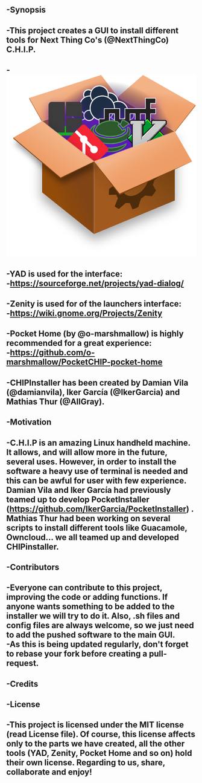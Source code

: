 -**Synopsis** 		
 -		
 -This project creates a GUI to install different tools for Next Thing Co's (@NextThingCo) C.H.I.P.		
 -		
 -![Image](https://github.com/AllGray/CHIPinstaller/blob/master/logo.png) 		
 -		
 -YAD is used for the interface:		
 -https://sourceforge.net/projects/yad-dialog/ 		
 -		
 -Zenity is used for of the launchers interface: 		
 -https://wiki.gnome.org/Projects/Zenity 		
 -		
 -Pocket Home (by @o-marshmallow) is highly recommended for a great experience: 		
 -https://github.com/o-marshmallow/PocketCHIP-pocket-home 		
 -		
 -CHIPInstaller has been created by Damian Vila (@damianvila), Iker García (@IkerGarcia) and Mathias Thur (@AllGray). 		
 -		
 -**Motivation** 		
 -		
 -C.H.I.P is an amazing Linux handheld machine. It allows, and will allow more in the future, several uses. However, in order to install the software a heavy use of terminal is needed and this can be awful for user with few experience. Damian Vila and Iker García had previously teamed up to develop PocketInstaller (https://github.com/IkerGarcia/PocketInstaller) . Mathias Thur had been working on several scripts to install different tools like Guacamole, Owncloud... we all teamed up and developed CHIPinstaller.		
 -		
 -**Contributors** 		
 -		
 -Everyone can contribute to this project, improving the code or adding functions. If anyone wants something to be added to the installer we will try to do it. Also, .sh files and config files are always welcome, so we just need to add the pushed software to the main GUI.		
 -As this is being updated regularly, don't forget to rebase your fork before creating a pull-request. 		
 -		
 -**Credits**		
 -		
 -**License** 		
 -		
 -This project is licensed under the MIT license (read License file). Of course, this license affects only to the parts we have created, all the other tools (YAD, Zenity, Pocket Home and so on) hold their own license. Regarding to us, share, collaborate and enjoy!		
 -
